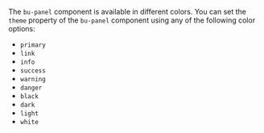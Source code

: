 The `bu-panel` component is available in different colors. You can set the `theme` property of the `bu-panel` component using any of the following color options:

- `primary`
- `link`
- `info`
- `success`
- `warning`
- `danger`
- `black`
- `dark`
- `light`
- `white`
